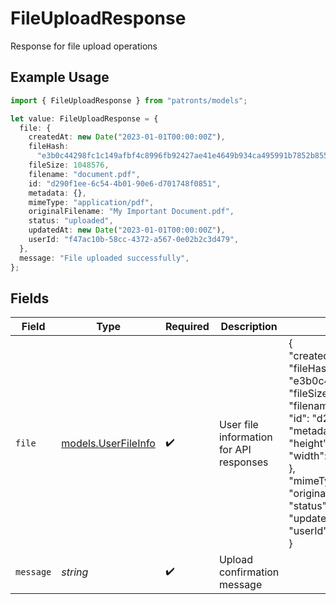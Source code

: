# FileUploadResponse

Response for file upload operations

## Example Usage

```typescript
import { FileUploadResponse } from "patronts/models";

let value: FileUploadResponse = {
  file: {
    createdAt: new Date("2023-01-01T00:00:00Z"),
    fileHash:
      "e3b0c44298fc1c149afbf4c8996fb92427ae41e4649b934ca495991b7852b855",
    fileSize: 1048576,
    filename: "document.pdf",
    id: "d290f1ee-6c54-4b01-90e6-d701748f0851",
    metadata: {},
    mimeType: "application/pdf",
    originalFilename: "My Important Document.pdf",
    status: "uploaded",
    updatedAt: new Date("2023-01-01T00:00:00Z"),
    userId: "f47ac10b-58cc-4372-a567-0e02b2c3d479",
  },
  message: "File uploaded successfully",
};
```

## Fields

| Field                                                                                                                                                                                                                                                                                                                                                                                                                                                              | Type                                                                                                                                                                                                                                                                                                                                                                                                                                                               | Required                                                                                                                                                                                                                                                                                                                                                                                                                                                           | Description                                                                                                                                                                                                                                                                                                                                                                                                                                                        | Example                                                                                                                                                                                                                                                                                                                                                                                                                                                            |
| ------------------------------------------------------------------------------------------------------------------------------------------------------------------------------------------------------------------------------------------------------------------------------------------------------------------------------------------------------------------------------------------------------------------------------------------------------------------ | ------------------------------------------------------------------------------------------------------------------------------------------------------------------------------------------------------------------------------------------------------------------------------------------------------------------------------------------------------------------------------------------------------------------------------------------------------------------ | ------------------------------------------------------------------------------------------------------------------------------------------------------------------------------------------------------------------------------------------------------------------------------------------------------------------------------------------------------------------------------------------------------------------------------------------------------------------ | ------------------------------------------------------------------------------------------------------------------------------------------------------------------------------------------------------------------------------------------------------------------------------------------------------------------------------------------------------------------------------------------------------------------------------------------------------------------ | ------------------------------------------------------------------------------------------------------------------------------------------------------------------------------------------------------------------------------------------------------------------------------------------------------------------------------------------------------------------------------------------------------------------------------------------------------------------ |
| `file`                                                                                                                                                                                                                                                                                                                                                                                                                                                             | [models.UserFileInfo](../models/userfileinfo.md)                                                                                                                                                                                                                                                                                                                                                                                                                   | :heavy_check_mark:                                                                                                                                                                                                                                                                                                                                                                                                                                                 | User file information for API responses                                                                                                                                                                                                                                                                                                                                                                                                                            | {<br/>"createdAt": "2023-01-01T00:00:00Z",<br/>"fileHash": "e3b0c44298fc1c149afbf4c8996fb92427ae41e4649b934ca495991b7852b855",<br/>"fileSize": 1048576,<br/>"filename": "document.pdf",<br/>"id": "d290f1ee-6c54-4b01-90e6-d701748f0851",<br/>"metadata": {<br/>"height": 1080,<br/>"width": 1920<br/>},<br/>"mimeType": "application/pdf",<br/>"originalFilename": "My Important Document.pdf",<br/>"status": "uploaded",<br/>"updatedAt": "2023-01-01T00:00:00Z",<br/>"userId": "f47ac10b-58cc-4372-a567-0e02b2c3d479"<br/>} |
| `message`                                                                                                                                                                                                                                                                                                                                                                                                                                                          | *string*                                                                                                                                                                                                                                                                                                                                                                                                                                                           | :heavy_check_mark:                                                                                                                                                                                                                                                                                                                                                                                                                                                 | Upload confirmation message                                                                                                                                                                                                                                                                                                                                                                                                                                        |                                                                                                                                                                                                                                                                                                                                                                                                                                                                    |